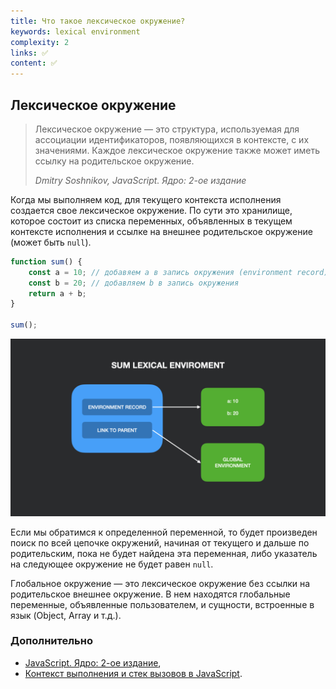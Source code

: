 ```yaml
---
title: Что такое лексическое окружение?
keywords: lexical environment
complexity: 2
links: ✅
content: ✅
---
```


## Лексическое окружение

> Лексическое окружение — это структура, используемая для ассоциации идентификаторов, появляющихся в контексте, с их значениями. Каждое лексическое окружение также может иметь ссылку на родительское окружение.
> 
> _Dmitry Soshnikov, JavaScript. Ядро: 2-ое издание_

Когда мы выполняем код, для текущего контекста исполнения создается свое лексическое окружение. По сути это хранилище, которое состоит из списка переменных, объявленных в текущем контексте исполнения и ссылке на внешнее родительское окружение (может быть `null`).

```js
function sum() {
    const a = 10; // добавяем a в запись окружения (environment record) 
    const b = 20; // добавляем b в запись окружения
    return a + b;
}

sum();
```

![swark - js 003](img/lex-env.jpeg)

Если мы обратимся к определенной переменной, то будет произведен поиск по всей цепочке окружений, начиная от текущего и дальше по родительским, пока не будет найдена эта переменная, либо указатель на следующее окружение не будет равен `null`.

Глобальное окружение — это лексическое окружение без ссылки на родительское внешнее окружение. В нем находятся глобальные переменные, объявленные пользователем, и сущности, встроенные в язык (Object, Array и т.д.). 

### Дополнительно
- [JavaScript. Ядро: 2-ое издание](http://dmitrysoshnikov.com/ecmascript/javascript-the-core-2nd-edition-rus/#leksicheskoe-okrujenie),
- [Контекст выполнения и стек вызовов в JavaScript](https://habr.com/ru/company/ruvds/blog/422089/).
